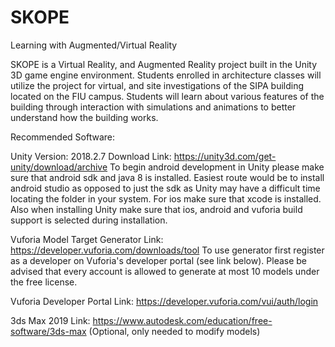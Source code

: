 # SKOPE
Learning with Augmented/Virtual Reality

SKOPE is a Virtual Reality, and Augmented Reality project built in the Unity 3D game engine environment. Students
enrolled in architecture classes will utilize the project for virtual, and site investigations of the SIPA building located on the FIU campus. 
Students will learn about various features of the building through interaction with simulations and animations to better understand how the building works.

Recommended Software:

Unity Version: 2018.2.7
Download Link: https://unity3d.com/get-unity/download/archive
To begin android development in Unity please make sure that android sdk and java 8 is installed. Easiest route would be to install android studio as opposed to just 
the sdk as Unity may have a difficult time locating the folder in your system. For ios make sure that xcode is installed.
Also when installing Unity make sure that ios, android and vuforia build support is selected during installation.

Vuforia Model Target Generator Link: https://developer.vuforia.com/downloads/tool 
To use generator first register as a developer on Vuforia's developer portal (see link below). Please be advised that every account is allowed to generate at most 10 
models under the free license.

Vuforia Developer Portal Link: https://developer.vuforia.com/vui/auth/login

3ds Max 2019 Link: https://www.autodesk.com/education/free-software/3ds-max (Optional, only needed to modify models)